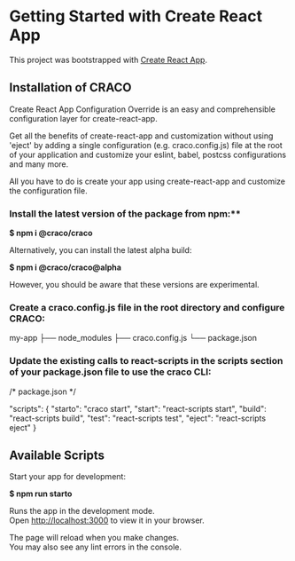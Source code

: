 # Getting Started with Create React App

This project was bootstrapped with [Create React App](https://github.com/facebook/create-react-app).

## Installation of CRACO

Create React App Configuration Override is an easy and comprehensible configuration layer for create-react-app.

Get all the benefits of create-react-app and customization without using 'eject' by adding a single configuration (e.g. craco.config.js) file at the root of your application and customize your eslint, babel, postcss configurations and many more.

All you have to do is create your app using create-react-app and customize the configuration file.

### Install the latest version of the package from npm:**

**$ npm i @craco/craco**

Alternatively, you can install the latest alpha build:

**$ npm i @craco/craco@alpha**

However, you should be aware that these versions are experimental.

### Create a craco.config.js file in the root directory and configure CRACO:

my-app
├── node_modules
├── craco.config.js
└── package.json

### Update the existing calls to react-scripts in the scripts section of your package.json file to use the craco CLI:

/* package.json */

"scripts": {
    "starto": "craco start",
    "start": "react-scripts start",
    "build": "react-scripts build",
    "test": "react-scripts test",
    "eject": "react-scripts eject"
}

## Available Scripts

Start your app for development:

**$ npm run starto**

Runs the app in the development mode.\
Open [http://localhost:3000](http://localhost:3000) to view it in your browser.

The page will reload when you make changes.\
You may also see any lint errors in the console.


